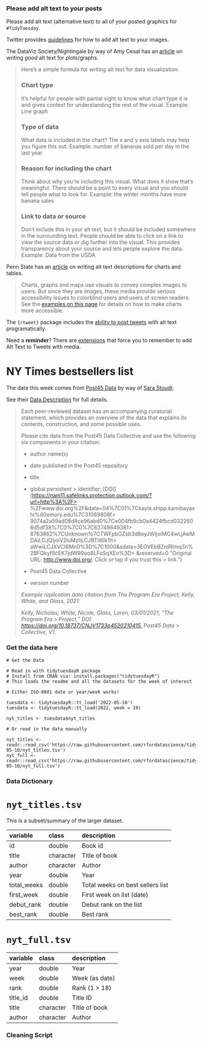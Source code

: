 ### Please add alt text to your posts

Please add alt text (alternative text) to all of your posted graphics for `#TidyTuesday`.

Twitter provides [guidelines](https://help.twitter.com/en/using-twitter/picture-descriptions) for how to add alt text to your images.

The DataViz Society/Nightingale by way of Amy Cesal has an [article](https://medium.com/nightingale/writing-alt-text-for-data-visualization-2a218ef43f81) on writing *good* alt text for plots/graphs.

> Here’s a simple formula for writing alt text for data visualization:
>
> ### Chart type
>
> It’s helpful for people with partial sight to know what chart type it is and gives context for understanding the rest of the visual. Example: Line graph
>
> ### Type of data
>
> What data is included in the chart? The x and y axis labels may help you figure this out. Example: number of bananas sold per day in the last year
>
> ### Reason for including the chart
>
> Think about why you’re including this visual. What does it show that’s meaningful. There should be a point to every visual and you should tell people what to look for. Example: the winter months have more banana sales
>
> ### Link to data or source
>
> Don’t include this in your alt text, but it should be included somewhere in the surrounding text. People should be able to click on a link to view the source data or dig further into the visual. This provides transparency about your source and lets people explore the data. Example: Data from the USDA

Penn State has an [article](https://accessibility.psu.edu/images/charts/) on writing alt text descriptions for charts and tables.

> Charts, graphs and maps use visuals to convey complex images to users. But since they are images, these media provide serious accessibility issues to colorblind users and users of screen readers. See the [examples on this page](https://accessibility.psu.edu/images/charts/) for details on how to make charts more accessible.

The `{rtweet}` package includes the [ability to post tweets](https://docs.ropensci.org/rtweet/reference/post_tweet.html) with alt text programatically.

Need a **reminder**? There are [extensions](https://chrome.google.com/webstore/detail/twitter-required-alt-text/fpjlpckbikddocimpfcgaldjghimjiik/related) that force you to remember to add Alt Text to Tweets with media.

# NY Times bestsellers list

The data this week comes from [Post45 Data](https://data.post45.org/our-data/) by way of [Sara Stoudt](https://github.com/rfordatascience/tidytuesday/issues/434).

See their [Data Description](https://data.post45.org/wp-content/uploads/2022/01/NYT-Data-Description.pdf) for full details.

> Each peer-reviewed dataset has an accompanying curatorial statement, which provides an overview of the data that explains its contents, construction, and some possible uses.
> 
> Please cite data from the Post45 Data Collective and use the following six components in your citation: 
> 
> -   author name(s)  
> 
> -   date published in the Post45 repository 
> 
> -   title  
> 
> -   global persistent > identifier: [DOI](https://nam11.safelinks.protection.outlook.com/?url=http%3A%2F> %2Fwww.doi.org%2F&data=04%7C01%7Ckayla.shipp.kamibayashi%40emory.edu%7C31069808f> 9074a2a59ad08d8ce96abd0%7Ce004fb9cb0a4424fbcd0322606d5df38%7C0%7C0%7C63748649381> 8763862%7CUnknown%7CTWFpbGZsb3d8eyJWIjoiMC4wLjAwMDAiLCJQIjoiV2luMzIiLCJBTiI6Ik1h> aWwiLCJXVCI6Mn0%3D%7C1000&sdata=3EOVEbBZrdRlmq3n%2BFQkyf8cEK7jdW99oo8LFoSqXEo%3D> &reserved=0 "Original URL: http://www.doi.org/. Click or tap if you trust this > link.")   
> 
> -   Post45 Data Collective 
> 
> -   version number 
> 
> *Example replication data citation from The Program Era Project, Kelly, White, and Glass, 2021:*
> 
>  *Kelly, Nicholas; White, Nicole, Glass, Loren, 03/01/2021, “The Program Era > Project,” DOI: <https://doi.org/10.18737/CNJV1733p4520210415,> Post45 Data > Collective, V1.*

### Get the data here

```{r}
# Get the Data

# Read in with tidytuesdayR package 
# Install from CRAN via: install.packages("tidytuesdayR")
# This loads the readme and all the datasets for the week of interest

# Either ISO-8601 date or year/week works!

tuesdata <- tidytuesdayR::tt_load('2022-05-10')
tuesdata <- tidytuesdayR::tt_load(2022, week = 19)

nyt_titles <- tuesdata$nyt_titles

# Or read in the data manually

nyt_titles <- readr::read_csv('https://raw.githubusercontent.com/rfordatascience/tidytuesday/master/data/2022/2022-05-10/nyt_titles.tsv')
nyt_full <- readr::read_csv('https://raw.githubusercontent.com/rfordatascience/tidytuesday/master/data/2022/2022-05-10/nyt_full.tsv')

```

### Data Dictionary

# `nyt_titles.tsv`

This is a subset/summary of the larger dataset.

| variable    | class     | description                      |
|:------------|:----------|:---------------------------------|
| id          | double    | Book id                          |
| title       | character | Title of book                    |
| author      | character | Author                           |
| year        | double    | Year                             |
| total_weeks | double    | Total weeks on best sellers list |
| first_week  | double    | First week on list (date)        |
| debut_rank  | double    | Debut rank on the list           |
| best_rank   | double    | Best rank                        |

# `nyt_full.tsv`

| variable | class     | description    |
|:---------|:----------|:---------------|
| year     | double    | Year           |
| week     | double    | Week (as date) |
| rank     | double    | Rank (1 \> 18) |
| title_id | double    | Title ID       |
| title    | character | Title of book  |
| author   | character | Author         |

### Cleaning Script
